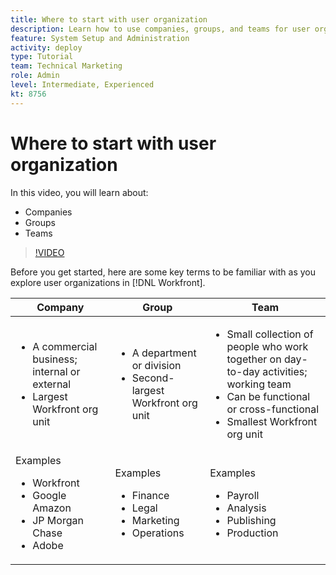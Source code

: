 ```yaml
---
title: Where to start with user organization
description: Learn how to use companies, groups, and teams for user organization and permissions to work items.
feature: System Setup and Administration
activity: deploy
type: Tutorial
team: Technical Marketing
role: Admin
level: Intermediate, Experienced
kt: 8756
---
```

# Where to start with user organization

In this video, you will learn about:

* Companies
* Groups
* Teams

>[!VIDEO](https://video.tv.adobe.com/v/335068/?quality=12)

Before you get started, here are some key terms to be familiar with as you explore user organizations in [!DNL Workfront].

| Company | Group | Team |
| --- | --- | --- |
| <ul><li>A commercial business; internal or external</li><li>Largest Workfront org unit</li></ul>| <ul><li>A department or division</li><li>Second-largest Workfront org unit</li></ul> | <ul><li>Small collection of people who work together on day-to-day activities; working team</li><li>Can be functional or cross-functional</li><li>Smallest Workfront org unit</li></ul> |
| Examples <ul><li>Workfront</li><li>Google Amazon</li><li>JP Morgan Chase</li><li>Adobe</li></ul> | Examples <ul><li>Finance</li><li>Legal</li><li>Marketing</li><li>Operations</li></ul> | Examples <ul><li>Payroll</li><li>Analysis</li><li>Publishing</li><li>Production</li></ul> |



